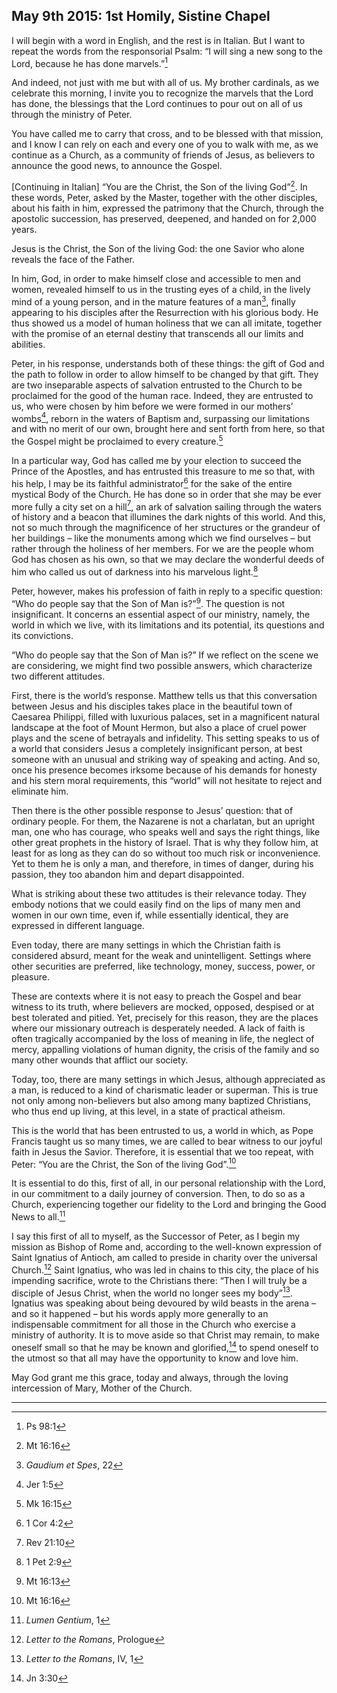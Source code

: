 ## May 9th 2015: 1st Homily, Sistine Chapel

I will begin with a word in English, and the rest is in Italian. But I want to repeat the words from the responsorial Psalm: “I will sing a new song to the Lord, because he has done marvels.”[^1]

And indeed, not just with me but with all of us. My brother cardinals, as we celebrate this morning, I invite you to recognize the marvels that the Lord has done, the blessings that the Lord continues to pour out on all of us through the ministry of Peter.

You have called me to carry that cross, and to be blessed with that mission, and I know I can rely on each and every one of you to walk with me, as we continue as a Church, as a community of friends of Jesus, as believers to announce the good news, to announce the Gospel.

\[Continuing in Italian] “You are the Christ, the Son of the living God”[^2]. In these words, Peter, asked by the Master, together with the other disciples, about his faith in him, expressed the patrimony that the Church, through the apostolic succession, has preserved, deepened, and handed on for 2,000 years.

Jesus is the Christ, the Son of the living God: the one Savior who alone reveals the face of the Father.

In him, God, in order to make himself close and accessible to men and women, revealed himself to us in the trusting eyes of a child, in the lively mind of a young person, and in the mature features of a man[^3], finally appearing to his disciples after the Resurrection with his glorious body. He thus showed us a model of human holiness that we can all imitate, together with the promise of an eternal destiny that transcends all our limits and abilities.

Peter, in his response, understands both of these things: the gift of God and the path to follow in order to allow himself to be changed by that gift. They are two inseparable aspects of salvation entrusted to the Church to be proclaimed for the good of the human race. Indeed, they are entrusted to us, who were chosen by him before we were formed in our mothers’ wombs[^4], reborn in the waters of Baptism and, surpassing our limitations and with no merit of our own, brought here and sent forth from here, so that the Gospel might be proclaimed to every creature.[^5]

In a particular way, God has called me by your election to succeed the Prince of the Apostles, and has entrusted this treasure to me so that, with his help, I may be its faithful administrator[^6] for the sake of the entire mystical Body of the Church. He has done so in order that she may be ever more fully a city set on a hill[^7], an ark of salvation sailing through the waters of history and a beacon that illumines the dark nights of this world. And this, not so much through the magnificence of her structures or the grandeur of her buildings – like the monuments among which we find ourselves – but rather through the holiness of her members. For we are the people whom God has chosen as his own, so that we may declare the wonderful deeds of him who called us out of darkness into his marvelous light.[^8]

Peter, however, makes his profession of faith in reply to a specific question: “Who do people say that the Son of Man is?”[^9]. The question is not insignificant. It concerns an essential aspect of our ministry, namely, the world in which we live, with its limitations and its potential, its questions and its convictions.

“Who do people say that the Son of Man is?” If we reflect on the scene we are considering, we might find two possible answers, which characterize two different attitudes. 

First, there is the world’s response. Matthew tells us that this conversation between Jesus and his disciples takes place in the beautiful town of Caesarea Philippi, filled with luxurious palaces, set in a magnificent natural landscape at the foot of Mount Hermon, but also a place of cruel power plays and the scene of betrayals and infidelity. This setting speaks to us of a world that considers Jesus a completely insignificant person, at best someone with an unusual and striking way of speaking and acting. And so, once his presence becomes irksome because of his demands for honesty and his stern moral requirements, this “world” will not hesitate to reject and eliminate him.

Then there is the other possible response to Jesus’ question: that of ordinary people. For them, the Nazarene is not a charlatan, but an upright man, one who has courage, who speaks well and says the right things, like other great prophets in the history of Israel. That is why they follow him, at least for as long as they can do so without too much risk or inconvenience. Yet to them he is only a man, and therefore, in times of danger, during his passion, they too abandon him and depart disappointed.

What is striking about these two attitudes is their relevance today. They embody notions that we could easily find on the lips of many men and women in our own time, even if, while essentially identical, they are expressed in different language.

Even today, there are many settings in which the Christian faith is considered absurd, meant for the weak and unintelligent. Settings where other securities are preferred, like technology, money, success, power, or pleasure.

These are contexts where it is not easy to preach the Gospel and bear witness to its truth, where believers are mocked, opposed, despised or at best tolerated and pitied. Yet, precisely for this reason, they are the places where our missionary outreach is desperately needed. A lack of faith is often tragically accompanied by the loss of meaning in life, the neglect of mercy, appalling violations of human dignity, the crisis of the family and so many other wounds that afflict our society.

Today, too, there are many settings in which Jesus, although appreciated as a man, is reduced to a kind of charismatic leader or superman. This is true not only among non-believers but also among many baptized Christians, who thus end up living, at this level, in a state of practical atheism.

This is the world that has been entrusted to us, a world in which, as Pope Francis taught us so many times, we are called to bear witness to our joyful faith in Jesus the Savior. Therefore, it is essential that we too repeat, with Peter: “You are the Christ, the Son of the living God”.[^10]

It is essential to do this, first of all, in our personal relationship with the Lord, in our commitment to a daily journey of conversion. Then, to do so as a Church, experiencing together our fidelity to the Lord and bringing the Good News to all.[^11]

I say this first of all to myself, as the Successor of Peter, as I begin my mission as Bishop of Rome and, according to the well-known expression of Saint Ignatius of Antioch, am called to preside in charity over the universal Church.[^12] Saint Ignatius, who was led in chains to this city, the place of his impending sacrifice, wrote to the Christians there: “Then I will truly be a disciple of Jesus Christ, when the world no longer sees my body”[^13]. Ignatius was speaking about being devoured by wild beasts in the arena – and so it happened – but his words apply more generally to an indispensable commitment for all those in the Church who exercise a ministry of authority. It is to move aside so that Christ may remain, to make oneself small so that he may be known and glorified,[^14] to spend oneself to the utmost so that all may have the opportunity to know and love him.

May God grant me this grace, today and always, through the loving intercession of Mary, Mother of the Church.

___
[^1]: Ps 98:1
[^2]: Mt 16:16
[^3]: *Gaudium et Spes*, 22
[^4]: Jer 1:5
[^5]: Mk 16:15
[^6]: 1 Cor 4:2
[^7]: Rev 21:10
[^8]: 1 Pet 2:9
[^9]: Mt 16:13
[^10]: Mt 16:16
[^11]: *Lumen Gentium*, 1
[^12]: *Letter to the Romans*, Prologue
[^13]: *Letter to the Romans*, IV, 1
[^14]: Jn 3:30